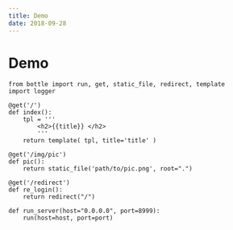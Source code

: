 ```yaml
---
title: Demo
date: 2018-09-28
---
```

# Demo

    from bottle import run, get, static_file, redirect, template
    import logger

    @get('/')
    def index():
        tpl = '''
            <h2>{{title}} </h2>
            '''
        return template( tpl, title='title' )

    @get('/img/pic')
    def pic():
        return static_file('path/to/pic.png', root=".")

    @get('/redirect')
    def re_login():
        return redirect("/")

    def run_server(host="0.0.0.0", port=8999):
        run(host=host, port=port)